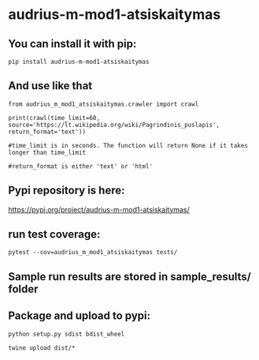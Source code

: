 # audrius-m-mod1-atsiskaitymas

## You can install it with pip:
```
pip install audrius-m-mod1-atsiskaitymas
```

## And use like that
```
from audrius_m_mod1_atsiskaitymas.crawler import crawl

print(crawl(time_limit=60, source='https://lt.wikipedia.org/wiki/Pagrindinis_puslapis', return_format='text'))

#time_limit is in seconds. The function will return None if it takes longer than time_limit

#return_format is either 'text' or 'html'
```

## Pypi repository is here:
https://pypi.org/project/audrius-m-mod1-atsiskaitymas/

## run test coverage:
`pytest --cov=audrius_m_mod1_atsiskaitymas tests/`

## Sample run results are stored in sample_results/ folder

## Package and upload to pypi:
```
python setup.py sdist bdist_wheel

twine upload dist/*
```